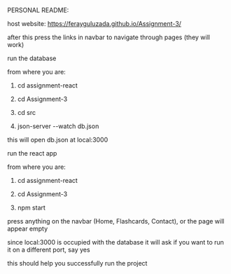 PERSONAL README:

host website: https://ferayguluzada.github.io/Assignment-3/

after this press the links in navbar to navigate through pages (they will work)

run the database

from where you are:

1) cd assignment-react

2) cd Assignment-3

3) cd src

4) json-server --watch db.json

this will open db.json at local:3000


run the react app

from where you are:

1) cd assignment-react

2) cd Assignment-3

3) npm start

press anything on the navbar (Home, Flashcards, Contact), or the page will appear empty 

since local:3000 is occupied with the database it will ask if you want to run it on a different port,
say yes


this should help you successfully run the project














